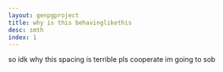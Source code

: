 ```yaml
---
layout: genpgproject
title: why is this behavinglikethis
desc: smth
index: 1
---
```

so idk why
this
spacing
is
terrible 
pls cooperate im going to sob 
